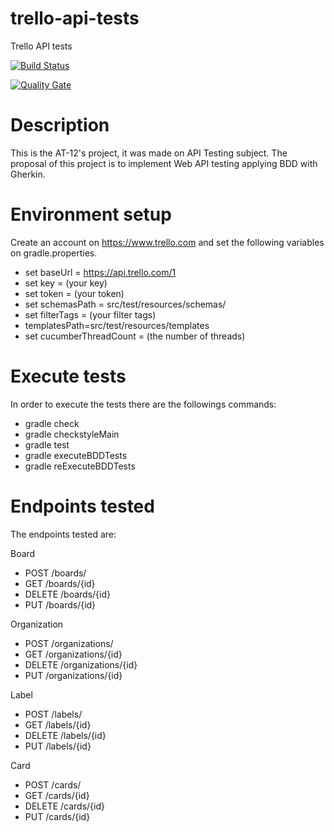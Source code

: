 # trello-api-tests
Trello API tests

[![Build Status](https://travis-ci.com/AT-12/trello-api-tests.svg?branch=develop)](https://travis-ci.com/AT-12/trello-api-tests) 

[![Quality Gate](https://sonarcloud.io/api/project_badges/measure?project=AT-12_trello-api-tests&metric=alert_status)](https://sonarcloud.io/dashboard/index/AT-12_trello-api-tests)
# Description
This is the AT-12's project, it was made on API Testing subject. 
The proposal of this project is to implement Web API testing applying BDD with Gherkin.
# Environment setup
Create an account on https://www.trello.com and set the following variables on gradle.properties.
- set baseUrl = https://api.trello.com/1
- set key = (your key)
- set token = (your token)
- set schemasPath = src/test/resources/schemas/
- set filterTags = (your filter tags)
- templatesPath=src/test/resources/templates
- set cucumberThreadCount = (the number of threads)

# Execute tests
In order to execute the tests there are the followings commands:

- gradle check
- gradle checkstyleMain
- gradle test
- gradle executeBDDTests
- gradle reExecuteBDDTests
# Endpoints tested
The endpoints tested are:

Board

- POST /boards/
- GET /boards/{id}
- DELETE /boards/{id} 
- PUT /boards/{id}

Organization

- POST /organizations/
- GET /organizations/{id}
- DELETE /organizations/{id} 
- PUT /organizations/{id}

Label

- POST /labels/
- GET /labels/{id}
- DELETE /labels/{id} 
- PUT /labels/{id}

Card

- POST /cards/
- GET /cards/{id}
- DELETE /cards/{id} 
- PUT /cards/{id}